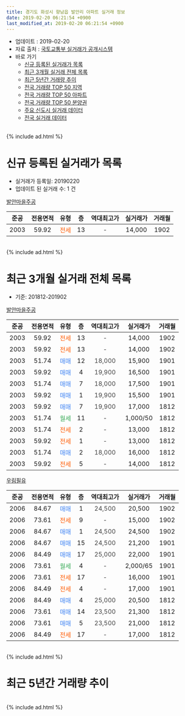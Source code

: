 ```yaml
---
title: 경기도 화성시 향남읍 발안리 아파트 실거래 정보
date: 2019-02-20 06:21:54 +0900
last_modified_at: 2019-02-20 06:21:54 +0900
---
```


* 업데이트 : 2019-02-20
* 자료 출처 : [국토교통부 실거래가 공개시스템](http://rt.molit.go.kr)
* 바로 가기
    * [신규 등록된 실거래가 목록](#신규-등록된-실거래가-목록)
    * [최근 3개월 실거래 전체 목록](#최근-3개월-실거래-전체-목록)
    * [최근 5년간 거래량 추이](#최근-5년간-거래량-추이)
    * [전국 거래량 TOP 50 지역](https://inasie.github.io/apt-trade-info/최근-3개월-전국에서-가장-거래가-많이-발생한-지역)
    * [전국 거래량 TOP 50 아파트](https://inasie.github.io/apt-trade-info/최근-3개월-전국에서-가장-거래가-많이-발생한-아파트)
    * [전국 거래량 TOP 50 분양권](https://inasie.github.io/apt-trade-info/최근-3개월-전국에서-가장-거래가-많이-발생한-분양권)
    * [주요 신도시 실거래 데이터](https://inasie.github.io/apt-trade-info/주요-신도시)
    * [전국 실거래 데이터](https://inasie.github.io/apt-trade-info/전국)
<br>
{% include ad.html %}
<br>

# 신규 등록된 실거래가 목록
* 실거래가 등록일: 20190220
* 업데이트 된 실거래 수: 1 건


[발안마을주공](https://search.naver.com/search.naver?query=%EA%B2%BD%EA%B8%B0%EB%8F%84+%ED%99%94%EC%84%B1%EC%8B%9C+%ED%96%A5%EB%82%A8%EC%9D%8D+%EB%B0%9C%EC%95%88%EB%A6%AC+%EB%B0%9C%EC%95%88%EB%A7%88%EC%9D%84%EC%A3%BC%EA%B3%B5)

|준공|전용면적|유형|층|역대최고가|실거래가|거래월|
|:---:|:---:|:---:|:---:|:---:|:---:|:---:|
|2003|59.92|<span style="color:#ff5a00">전세</span>|13|<span style="color:#444444">-</span>|14,000|1902|


<br>
{% include ad.html %}
<br>

# 최근 3개월 실거래 전체 목록
* 기준: 201812-201902


[발안마을주공](https://search.naver.com/search.naver?query=%EA%B2%BD%EA%B8%B0%EB%8F%84+%ED%99%94%EC%84%B1%EC%8B%9C+%ED%96%A5%EB%82%A8%EC%9D%8D+%EB%B0%9C%EC%95%88%EB%A6%AC+%EB%B0%9C%EC%95%88%EB%A7%88%EC%9D%84%EC%A3%BC%EA%B3%B5)

|준공|전용면적|유형|층|역대최고가|실거래가|거래월|
|:---:|:---:|:---:|:---:|:---:|:---:|:---:|
|2003|59.92|<span style="color:#ff5a00">전세</span>|13|<span style="color:#444444">-</span>|14,000|1902|
|2003|59.92|<span style="color:#ff5a00">전세</span>|13|<span style="color:#444444">-</span>|14,000|1902|
|2003|51.74|<span style="color:#4285f3">매매</span>|12|<span style="color:#444444">18,000</span>|15,900|1901|
|2003|59.92|<span style="color:#4285f3">매매</span>|4|<span style="color:#444444">19,900</span>|16,500|1901|
|2003|51.74|<span style="color:#4285f3">매매</span>|7|<span style="color:#444444">18,000</span>|17,500|1901|
|2003|59.92|<span style="color:#4285f3">매매</span>|1|<span style="color:#444444">19,900</span>|15,500|1901|
|2003|59.92|<span style="color:#4285f3">매매</span>|7|<span style="color:#444444">19,900</span>|17,000|1812|
|2003|51.74|<span style="color:#34a853">월세</span>|11|<span style="color:#444444">-</span>|1,000/50|1812|
|2003|51.74|<span style="color:#ff5a00">전세</span>|2|<span style="color:#444444">-</span>|13,000|1812|
|2003|59.92|<span style="color:#ff5a00">전세</span>|1|<span style="color:#444444">-</span>|13,000|1812|
|2003|51.74|<span style="color:#4285f3">매매</span>|2|<span style="color:#444444">18,000</span>|16,000|1812|
|2003|59.92|<span style="color:#ff5a00">전세</span>|5|<span style="color:#444444">-</span>|14,000|1812|

[우림필유](https://search.naver.com/search.naver?query=%EA%B2%BD%EA%B8%B0%EB%8F%84+%ED%99%94%EC%84%B1%EC%8B%9C+%ED%96%A5%EB%82%A8%EC%9D%8D+%EB%B0%9C%EC%95%88%EB%A6%AC+%EC%9A%B0%EB%A6%BC%ED%95%84%EC%9C%A0)

|준공|전용면적|유형|층|역대최고가|실거래가|거래월|
|:---:|:---:|:---:|:---:|:---:|:---:|:---:|
|2006|84.67|<span style="color:#4285f3">매매</span>|1|<span style="color:#444444">24,500</span>|20,500|1902|
|2006|73.61|<span style="color:#ff5a00">전세</span>|9|<span style="color:#444444">-</span>|15,000|1902|
|2006|84.67|<span style="color:#4285f3">매매</span>|1|<span style="color:#444444">24,500</span>|24,500|1902|
|2006|84.67|<span style="color:#4285f3">매매</span>|15|<span style="color:#444444">24,500</span>|21,200|1901|
|2006|84.49|<span style="color:#4285f3">매매</span>|17|<span style="color:#444444">25,000</span>|22,000|1901|
|2006|73.61|<span style="color:#34a853">월세</span>|4|<span style="color:#444444">-</span>|2,000/65|1901|
|2006|73.61|<span style="color:#ff5a00">전세</span>|17|<span style="color:#444444">-</span>|16,000|1901|
|2006|84.49|<span style="color:#ff5a00">전세</span>|4|<span style="color:#444444">-</span>|17,000|1901|
|2006|84.49|<span style="color:#4285f3">매매</span>|4|<span style="color:#444444">25,000</span>|20,500|1812|
|2006|73.61|<span style="color:#4285f3">매매</span>|14|<span style="color:#444444">23,500</span>|21,300|1812|
|2006|73.61|<span style="color:#4285f3">매매</span>|5|<span style="color:#444444">23,500</span>|21,000|1812|
|2006|84.49|<span style="color:#ff5a00">전세</span>|17|<span style="color:#444444">-</span>|17,000|1812|


<br>
{% include ad.html %}
<br>

# 최근 5년간 거래량 추이


<div style="width:100%;">
    <canvas id="deal_progress" height="200"></canvas>
</div>

<script>
new Chart(document.getElementById("deal_progress"), {
    type: 'line',
    data: {
        labels: ['201402','201403','201404','201405','201406','201407','201408','201409','201410','201411','201412','201501','201502','201503','201504','201505','201506','201507','201508','201509','201510','201511','201512','201601','201602','201603','201604','201605','201606','201607','201608','201609','201610','201611','201612','201701','201702','201703','201704','201705','201706','201707','201708','201709','201710','201711','201712','201801','201802','201803','201804','201805','201806','201807','201808','201809','201810','201811','201812','201901','201902'],
        datasets: [{
            label: '매매',
            pointRadius: 1,
            data: [25, 18, 19, 25, 18, 23, 19, 23, 20, 12, 15, 21, 17, 28, 19, 24, 16, 24, 17, 19, 13, 10, 16, 25, 12, 12, 35, 20, 22, 11, 14, 9, 18, 12, 9, 7, 17, 21, 17, 18, 12, 17, 13, 14, 9, 15, 8, 9, 7, 11, 4, 6, 7, 9, 8, 3, 8, 8, 5, 6, 2],
            borderColor: "rgba(255, 201, 14, 1)",
            backgroundColor: "rgba(255, 201, 14, 0.5)",
            fill: false,
            lineTension: 0
        },{
            label: '전월세',
            pointRadius: 1,
            data: [12, 18, 9, 15, 18, 14, 4, 8, 8, 12, 14, 10, 6, 20, 11, 14, 9, 11, 4, 6, 21, 11, 7, 11, 9, 10, 9, 10, 4, 3, 11, 16, 7, 8, 6, 7, 13, 10, 8, 12, 11, 11, 8, 6, 5, 2, 4, 8, 8, 15, 9, 11, 3, 5, 7, 9, 12, 4, 5, 3, 3],
            borderColor: "rgba(0, 141, 185, 1)",
            backgroundColor: "rgba(0, 141, 185, 0.5)",
            fill: false,
            lineTension: 0
        }
        ]
    },
    options: {
        responsive: true,
        title: {
            display: false
        },
        tooltips: {
            mode: 'index',
            intersect: false
        },
        hover: {
            mode: 'nearest',
            intersect: true
        },
        scales: {
            xAxes: [{
                display: true,
                scaleLabel: {
                    display: true,
                    labelString: '년/월'
                }
            }],
            yAxes: [{
                display: true,
                ticks: {
                    suggestedMin: 0,
                },
                scaleLabel: {
                    display: true,
                    labelString: '실거래 수'
                }
            }]
        }
    }
});

</script>


<br>
{% include ad.html %}
<br>


